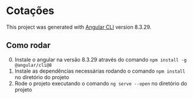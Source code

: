 # Cotações

This project was generated with [Angular CLI](https://github.com/angular/angular-cli) version 8.3.29.

## Como rodar

0. Instale o angular na versão 8.3.29 através do comando `npm install -g @angular/cli@8`
1. Instale as dependências necessárias rodando o comando `npm install` no diretório do projeto 
2. Rode o projeto executando o comando `ng serve --open` no diretório do projeto
